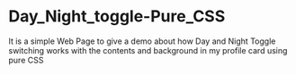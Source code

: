 # Day_Night_toggle-Pure_CSS
It is a simple Web Page to give a demo about how Day and Night Toggle switching works with the contents and background in my profile card using pure CSS
